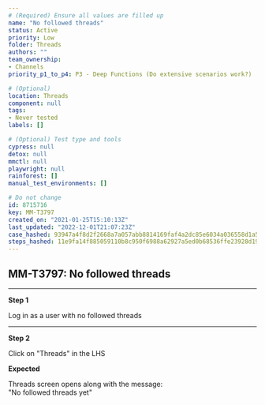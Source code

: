 ```yaml
---
# (Required) Ensure all values are filled up
name: "No followed threads"
status: Active
priority: Low
folder: Threads
authors: ""
team_ownership: 
- Channels
priority_p1_to_p4: P3 - Deep Functions (Do extensive scenarios work?)

# (Optional)
location: Threads
component: null
tags: 
- Never tested
labels: []

# (Optional) Test type and tools
cypress: null
detox: null
mmctl: null
playwright: null
rainforest: []
manual_test_environments: []

# Do not change
id: 8715716
key: MM-T3797
created_on: "2021-01-25T15:10:13Z"
last_updated: "2022-12-01T21:07:23Z"
case_hashed: 93947a4f8d2f2668a7a057abb8814169faf4a2dc85e6034a036558d1a5af0fbea2704aa734202aa28af40fed22f0945e
steps_hashed: 11e9fa14f885059110b8c950f6988a62927a5ed0b68536ffe23928d19973accf942ffbc20e19b52814a8fba723428ffc
---
```


<!-- (Auto-generated) Based on frontmatter's "key" and "name" -->

## MM-T3797: No followed threads

---

**Step 1**

Log in as a user with no followed threads

---

**Step 2**

Click on "Threads" in the LHS

**Expected**

Threads screen opens along with the message:\
"No followed threads yet"
